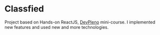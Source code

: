 # Classfied

Project based on Hands-on ReactJS, [DevPleno](https://www.devpleno.com/) mini-course. I implemented new features and used new and more technologies.
